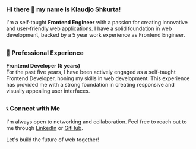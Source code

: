 <!--
Here are some ideas to get you started:

- 🔭 I’m currently working on ...
- 🌱 I’m currently learning ...
- 👯 I’m looking to collaborate on ...
- 🤔 I’m looking for help with ...
- 💬 Ask me about ...
- 📫 How to reach me: ...
- 😄 Pronouns: ...
- ⚡ Fun fact: ...
-->

### Hi there 👋 my name is Klaudjo Shkurta!
I'm a self-taught **Frontend Engineer** with a passion for creating innovative and user-friendly web applications. I have a solid foundation in web development, backed by a 5 year work experience as Frontend Engineer.

##
### 💼 Professional Experience
**Frontend Developer (5 years)**<br />
For the past five years, I have been actively engaged as a self-taught Frontend Developer, honing my skills in web development. This experience has provided me with a strong foundation in creating responsive and visually appealing user interfaces.

##
### 📞 Connect with Me
I'm always open to networking and collaboration. Feel free to reach out to me through [LinkedIn](https://www.linkedin.com/in/klaudjo-shkurta-6a84102b8/) or [GitHub](https://github.com/ShkurtaKlaudjo).

Let's build the future of web together!
